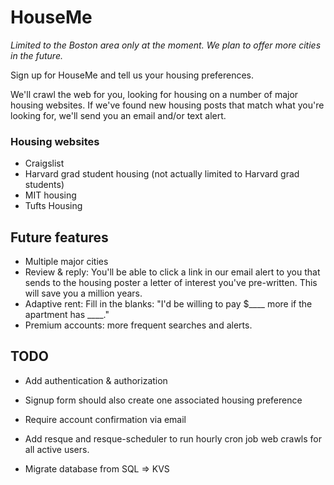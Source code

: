 HouseMe
=======

*Limited to the Boston area only at the moment. We plan to offer more cities in the future.*

Sign up for HouseMe and tell us your housing preferences.  

We'll crawl the web for you, looking for housing on a number of major housing websites. If we've found new housing posts that match what you're looking for, we'll send you an email and/or text alert.

### Housing websites
+ Craigslist
+ Harvard grad student housing (not actually limited to Harvard grad students)
+ MIT housing
+ Tufts Housing

Future features
---------------
+ Multiple major cities
+ Review & reply: You'll be able to click a link in our email alert to you that sends to the housing poster a letter of interest you've pre-written. This will save you a million years.
+ Adaptive rent: Fill in the blanks: "I'd be willing to pay $____ more if the apartment has ____."
+ Premium accounts: more frequent searches and alerts.


TODO
----

+ Add authentication & authorization
+ Signup form should also create one associated housing preference
+ Require account confirmation via email

+ Add resque and resque-scheduler to run hourly cron job web crawls for all active users.
+ Migrate database from SQL => KVS
